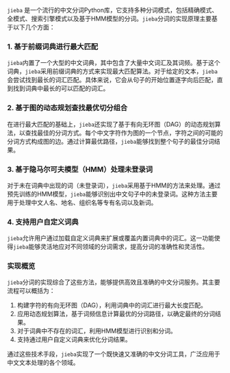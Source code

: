 `jieba` 是一个流行的中文分词Python库，它支持多种分词模式，包括精确模式、全模式、搜索引擎模式以及基于HMM模型的分词。`jieba`分词的实现原理主要基于以下几个方面：

### 1. 基于前缀词典进行最大匹配

`jieba`内置了一个大型的中文词典，其中包含了大量中文词汇及其词频。基于这个词典，`jieba`采用前缀词典的方式来实现最大匹配算法。对于给定的文本，`jieba`会尝试找到最长的词汇匹配。具体来说，它会从句子的开始位置逐字向后匹配，直到找到词典中最长的可以匹配的词汇。

### 2. 基于图的动态规划查找最优切分组合

在进行最大匹配的基础上，`jieba`还实现了基于有向无环图（DAG）的动态规划算法，以查找最佳的分词方式。每个中文字符作为图的一个节点，字符之间的可能的分词方式构成图的边。通过计算最优路径，`jieba`能够找到整个句子的最佳分词结果。

### 3. 基于隐马尔可夫模型（HMM）处理未登录词

对于未在词典中出现的词（未登录词），`jieba`采用基于HMM的方法来处理。通过预先训练的HMM模型，`jieba`能够识别出中文句子中的未登录词。这种方法主要用于处理中文人名、地名、组织名等专有名词以及新词。

### 4. 支持用户自定义词典

`jieba`允许用户通过加载自定义词典来扩展或覆盖内置词典中的词汇。这一功能使得`jieba`能够灵活地应对不同领域的分词需求，提高分词的准确性和灵活性。

### 实现概览

`jieba`分词的实现综合了这些方法，能够提供高效且准确的中文分词服务。其主要流程可以概括为：

1. 构建字符的有向无环图（DAG），利用词典中的词汇进行最大长度匹配。
2. 应用动态规划算法，基于词频信息计算最优的分词路径，以确定最终的分词结果。
3. 对于词典中不存在的词汇，利用HMM模型进行识别和分词。
4. 支持通过用户自定义词典来优化分词结果。

通过这些技术手段，`jieba`实现了一个既快速又准确的中文分词工具，广泛应用于中文文本处理的各个领域。